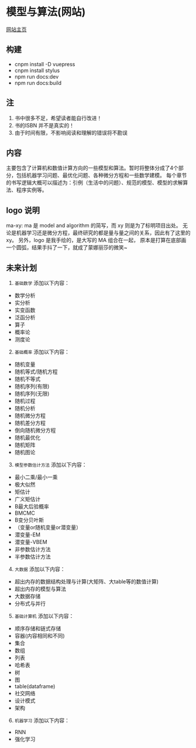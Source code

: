 # 模型与算法(网站)
[网站主页](http://www.ma-xy.com)

## 构建
* cnpm install -D vuepress
* cnpm install stylus
* npm run docs:dev
* npm run docs:build


## 注
1. 书中很多不足，希望读者能自行改进！
2. 书的ISBN 并不是真实的！
3. 由于时间有限，不影响阅读和理解的错误将不勘误

## 内容
主要包含了计算机和数值计算方向的一些模型和算法。暂时将整体分成了4个部分，包括机器学习问题、最优化问题、各种微分方程和一些数学建模。 每个章节的书写逻辑大概可以描述为：引例（生活中的问题）、规范的模型、模型的求解算法、程序实例等。

## logo 说明
ma-xy: ma 是 model and algorithm 的简写，而 xy 则是为了标明项目出处。 无论是机器学习还是微分方程，最终研究的都是量与量之间的关系，因此有了这里的 xy。
另外，logo 是我手绘的，是大写的 MA 组合在一起， 原本是打算在底部画一个圆弧，结果手抖了一下，就成了蒙娜丽莎的微笑~ 

## 未来计划
1. `基础数学` 添加以下内容：   
* 数学分析
* 实分析
* 实变函数
* 泛函分析
* 算子
* 概率论
* 测度论

2. `基础概率` 添加以下内容：   
* 随机变量
* 随机等式/随机方程
* 随机不等式
* 随机序列(有限)
* 随机序列(无限)
* 随机过程
* 随机分析
* 随机微分方程
* 随机差分方程
* 倒向随机微分方程
* 随机最优化
* 随机矩阵
* 随机图论 

3. `模型参数估计方法` 添加以下内容：   
* 最小二乘/最小一乘
* 极大似然
* 矩估计
* 广义矩估计
* B最大后验概率
* BMCMC
* B变分贝叶斯
* （变量or随机变量or潜变量）
* 潜变量-EM
* 潜变量-VBEM
* 非参数估计方法
* 半参数估计方法

4. `大数据` 添加以下内容：   
* 超出内存的数据结构处理与计算(大矩阵、大table等的数值计算)
* 超出内存的模型与算法
* 大数据存储
* 分布式与并行

5. `基础计算机` 添加以下内容：   
* 顺序存储和链式存储
* 容器(内容相同和不同)
* 集合
* 数组
* 列表
* 哈希表
* 树
* 图 
* table(dataframe)
* 社交网络
* 设计模式
* 架构

6. `机器学习` 添加以下内容：       
* RNN
* 强化学习
